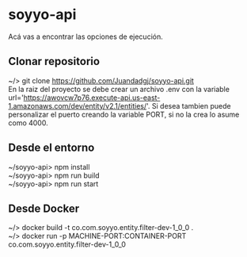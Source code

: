 # soyyo-api
Acá vas a encontrar las opciones de ejecución.
## Clonar repositorio
~/> git clone https://github.com/Juandadgj/soyyo-api.git  
En la raiz del proyecto se debe crear un archivo .env con la variable url='https://awovcw7p76.execute-api.us-east-1.amazonaws.com/dev/entity/v2.1/entities/'. Si desea tambien puede personalizar el puerto creando la variable PORT, si no la crea lo asume como 4000.
## Desde el entorno
~/soyyo-api> npm install  
~/soyyo-api> npm run build  
~/soyyo-api> npm run start
## Desde Docker
~/> docker build -t co.com.soyyo.entity.filter-dev-1_0_0 .  
~/> docker run -p MACHINE-PORT:CONTAINER-PORT co.com.soyyo.entity.filter-dev-1_0_0